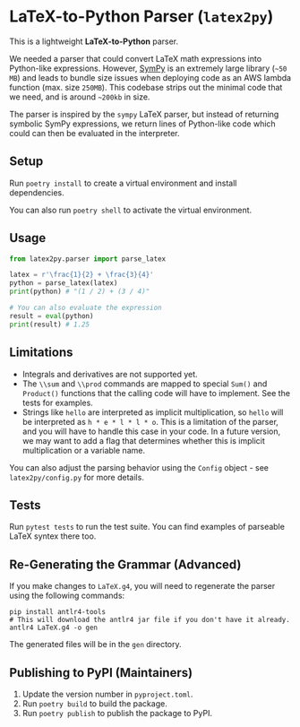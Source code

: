 # LaTeX-to-Python Parser (`latex2py`)

This is a lightweight **LaTeX-to-Python** parser.

We needed a parser that could convert LaTeX math expressions into Python-like expressions. However, [SymPy](https://github.com/sympy/sympy) is an extremely large library (`~50 MB`) and leads to bundle size issues when deploying code as an AWS lambda function (max. size `250MB`). This codebase strips out the minimal code that we need, and is around `~200kb` in size.

The parser is inspired by the `sympy` LaTeX parser, but instead of returning symbolic SymPy expressions, we return lines of Python-like code which could can then be evaluated in the interpreter.

## Setup

Run `poetry install` to create a virtual environment and install dependencies.

You can also run `poetry shell` to activate the virtual environment.

## Usage

```python
from latex2py.parser import parse_latex

latex = r'\frac{1}{2} + \frac{3}{4}'
python = parse_latex(latex)
print(python) # "(1 / 2) + (3 / 4)"

# You can also evaluate the expression
result = eval(python)
print(result) # 1.25
```

## Limitations
- Integrals and derivatives are not supported yet.
- The `\\sum` and `\\prod` commands are mapped to special `Sum()` and `Product()` functions that the calling code will have to implement. See the tests for examples.
- Strings like `hello` are interpreted as implicit multiplication, so `hello` will be interpreted as `h * e * l * l * o`. This is a limitation of the parser, and you will have to handle this case in your code. In a future version, we may want to add a flag that determines whether this is implicit multiplication or a variable name.

You can also adjust the parsing behavior using the `Config` object - see `latex2py/config.py` for more details.

## Tests

Run `pytest tests` to run the test suite. You can find examples of parseable LaTeX syntex there too.

## Re-Generating the Grammar (Advanced)

If you make changes to `LaTeX.g4`, you will need to regenerate the parser using the following commands:

```
pip install antlr4-tools
# This will download the antlr4 jar file if you don't have it already.
antlr4 LaTeX.g4 -o gen
```

The generated files will be in the `gen` directory.

## Publishing to PyPI (Maintainers)

1. Update the version number in `pyproject.toml`.
2. Run `poetry build` to build the package.
3. Run `poetry publish` to publish the package to PyPI.